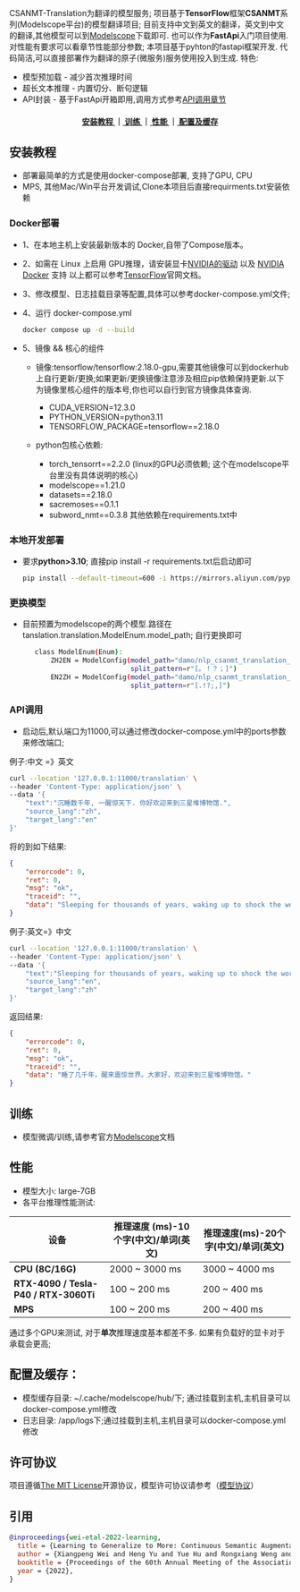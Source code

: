 
CSANMT-Translation为翻译的模型服务; 项目基于**TensorFlow**框架**CSANMT**系列(Modelscope平台)的模型翻译项目; 目前支持中文到英文的翻译，英文到中文的翻译,其他模型可以到[Modelscope](https://modelscope.cn/models)下载即可. 也可以作为**FastApi**入门项目使用. 对性能有要求可以看章节性能部分参数;
本项目基于pyhton的fastapi框架开发. 代码简洁,可以直接部署作为翻译的原子(微服务)服务使用投入到生成. 特色:
- 模型预加载 - 减少首次推理时间
- 超长文本推理 - 内置切分、断句逻辑
- API封装 - 基于FastApi开箱即用,调用方式参考[API调用章节]( #API调用)

<div align="center">  
<h4>
 <a href="#安装教程"> 安装教程 </a>   
｜<a href="#训练"> 训练 </a>
｜<a href="#性能"> 性能 </a>
｜<a href="#配置及缓存"> 配置及缓存 </a>
</h4>
</div>

<a name="安装教程"></a>
## 安装教程
- 部署最简单的方式是使用docker-compose部署, 支持了GPU, CPU
- MPS, 其他Mac/Win平台开发调试,Clone本项目后直接requirments.txt安装依赖

### Docker部署
  - 1、在本地主机上安装最新版本的 Docker,自带了Compose版本。
  - 2、如需在 Linux 上启用 GPU推理，请安装显卡[NVIDIA的驱动](https://github.com/NVIDIA/nvidia-docker/wiki/Frequently-Asked-Questions#how-do-i-install-the-nvidia-driver) 以及 [NVIDIA Docker](https://github.com/NVIDIA/nvidia-docker) 支持
  以上都可以参考[TensorFlow](https://www.tensorflow.org/install/docker?hl=zh-cn)官网文档。
  - 3、修改模型、日志挂载目录等配置,具体可以参考docker-compose.yml文件;
  - 4、运行 docker-compose.yml
      ```bash
      docker compose up -d --build
      ```
    
  - 5、镜像 && 核心的组件
    - 镜像:tensorflow/tensorflow:2.18.0-gpu,需要其他镜像可以到dockerhub上自行更新/更换;如果更新/更换镜像注意涉及相应pip依赖保持更新.以下为镜像里核心组件的版本号,你也可以自行到官方镜像具体查询.
      - CUDA_VERSION=12.3.0
      - PYTHON_VERSION=python3.11
      - TENSORFLOW_PACKAGE=tensorflow==2.18.0
  
    - python包核心依赖:
      - torch_tensorrt==2.2.0 (linux的GPU必须依赖; 这个在modelscope平台里没有具体说明的核心)
      - modelscope==1.21.0
      - datasets==2.18.0
      - sacremoses==0.1.1
      - subword_nmt==0.3.8
        其他依赖在requirements.txt中
### 本地开发部署
- 要求**python>3.10**; 直接pip install -r requirements.txt后启动即可
    ```bash
    pip install --default-timeout=600 -i https://mirrors.aliyun.com/pypi/simple/ -r requirements.txt
    ```
### 更换模型
- 目前预置为modelscope的两个模型.路径在tanslation.translation.ModelEnum.model_path; 自行更换即可

    ```bash
       class ModelEnum(Enum):
           ZH2EN = ModelConfig(model_path="damo/nlp_csanmt_translation_zh2en", preload_infer_text="你好",
                               split_pattern=r"[。！？；]")
           EN2ZH = ModelConfig(model_path="damo/nlp_csanmt_translation_en2zh", preload_infer_text="hello",
                               split_pattern=r"[.!?;,]")
    ```

### API调用
- 启动后,默认端口为11000,可以通过修改docker-compose.yml中的ports参数来修改端口;
 
例子:中文 =》英文
```bash 
curl --location '127.0.0.1:11000/translation' \
--header 'Content-Type: application/json' \
--data '{
    "text":"沉睡数千年, 一醒惊天下. 你好欢迎来到三星堆博物馆.",
    "source_lang":"zh",
    "target_lang":"en"
}'
```
将的到如下结果:

```json
{
    "errorcode": 0,
    "ret": 0,
    "msg": "ok",
    "traceid": "",
    "data": "Sleeping for thousands of years, waking up to shock the world. Hello and welcome to Sanxingdui Museum."
}
```

例子:英文=》中文

```bash 
curl --location '127.0.0.1:11000/translation' \
--header 'Content-Type: application/json' \
--data '{
    "text":"Sleeping for thousands of years, waking up to shock the world. Hello and welcome to Sanxingdui Museum.",
    "source_lang":"en",
    "target_lang":"zh"
}'
 ```
返回结果:
```json
{
    "errorcode": 0,
    "ret": 0,
    "msg": "ok",
    "traceid": "",
    "data": "睡了几千年，醒来震惊世界。大家好，欢迎来到三星堆博物馆。"
}
```



<a name="训练"></a>
## 训练
- 模型微调/训练,请参考官方[Modelscope](https://www.modelscope.cn/models/iic/nlp_csanmt_translation_zh2en)文档

<a name="性能"></a>
## 性能
- 模型大小: large-7GB
- 各平台推理性能测试:

| 设备                        | 推理速度 (ms)-10个字(中文)/单词(英文) | 推理速度(ms)-20个字(中文)/单词(英文) |
|-----------------------------|---------------------------|--------------------------|
| **CPU (8C/16G)**            | 2000 ~ 3000 ms            | 3000 ~ 4000 ms           |
| **RTX-4090 / Tesla-P40 / RTX-3060Ti** | 100 ~ 200 ms              | 200 ~ 400 ms             |
| **MPS**                     | 100 ~ 200 ms              | 200 ~ 400 ms             |

 通过多个GPU来测试, 对于**单次**推理速度基本都差不多. 如果有负载好的显卡对于承载会更高;

<a name="配置及缓存"></a>
## 配置及缓存：
- 模型缓存目录: ~/.cache/modelscope/hub/下; 通过挂载到主机,主机目录可以docker-compose.yml修改
- 日志目录: /app/logs下;通过挂载到主机,主机目录可以docker-compose.yml修改

## 许可协议
项目遵循[The MIT License](https://opensource.org/licenses/MIT)开源协议，模型许可协议请参考（[模型协议](./MODEL_LICENSE)）

## 引用

``` bibtex
@inproceedings{wei-etal-2022-learning,
  title = {Learning to Generalize to More: Continuous Semantic Augmentation for Neural Machine Translation},
  author = {Xiangpeng Wei and Heng Yu and Yue Hu and Rongxiang Weng and Weihua Luo and Rong Jin},
  booktitle = {Proceedings of the 60th Annual Meeting of the Association for Computational Linguistics, ACL 2022},
  year = {2022},
}
```
